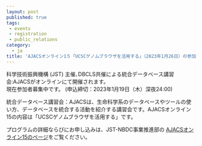 ```yaml
---
layout: post
published: true
tags:
 - events
 - registration
 - public_relations
category:
  - ja
title: 'AJACSオンライン1５「UCSCゲノムブラウザを活用する」（2023年1月26日）の参加者募集中です'
---
```

科学技術振興機構 (JST) 主催､DBCLS共催による統合データベース講習会:AJACSがオンラインにて開催されます。 <br />
現在参加者募集中です。 (申込締切：2023年1月19日（木）深夜24:00)  <br />

統合データベース講習会：AJACSは、生命科学系のデータベースやツールの使い方、データベースを統合する活動を紹介する講習会です。AJACSオンライン15の内容は「UCSCゲノムブラウザを活用する」です。
<br />

プログラムの詳細ならびにお申し込みは、JST-NBDC事業推進部の [AJACSオンライン15のページ](https://biosciencedbc.jp/event/ajacs/ajacs96.html "AJACSオンライン15のページ")をご覧ください。
